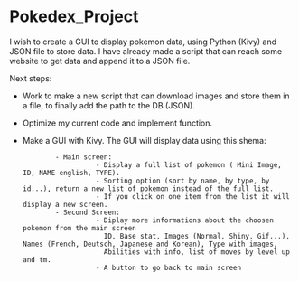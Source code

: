 # Pokedex_Project

I wish to create a GUI to display pokemon data, using Python (Kivy) and JSON file to store data.
I have already made a script that can reach some website to get data and append it to a JSON file.


Next steps:
  - Work to make a new script that can download images and store them in a file, to finally add the path to the DB (JSON).
  - Optimize my current code and implement function.
  - Make a GUI with Kivy. The GUI will display data using this shema:
  
  
                - Main screen:
                          - Display a full list of pokemon ( Mini Image, ID, NAME english, TYPE).
                          - Sorting option (sort by name, by type, by id...), return a new list of pokemon instead of the full list.
                          - If you click on one item from the list it will display a new screen.
                - Second Screen:
                          - Diplay more informations about the choosen pokemon from the main screen
                            ID, Base stat, Images (Normal, Shiny, Gif...), Names (French, Deutsch, Japanese and Korean), Type with images,
                            Abilities with info, list of moves by level up and tm.
                          - A button to go back to main screen
                      
                

